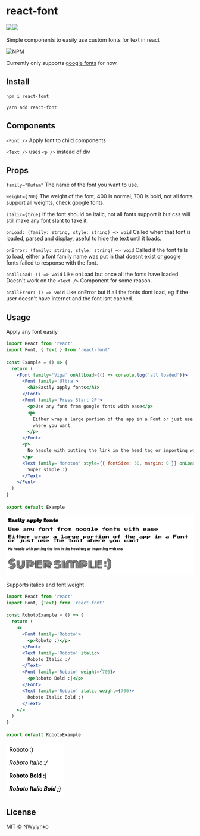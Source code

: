 # react-font

<img src="https://img.shields.io/badge/react%20-%2320232a.svg?&style=for-the-badge&logo=react&logoColor=%2361DAFB"/><img src="https://img.shields.io/badge/typescript%20-%23007ACC.svg?&style=for-the-badge&logo=typescript&logoColor=white"/>

Simple components to easily use custom fonts for text in react

[![NPM](https://nodei.co/npm/react-font.png)](https://www.npmjs.com/package/react-font)

Currently only supports [google fonts](https://fonts.google.com/) for now.

## Install

```
npm i react-font
```

```
yarn add react-font
```

## Components

`<Font />` Apply font to child components

`<Text />` uses `<p />` instead of div

## Props

`family="Kufam"`
The name of the font you want to use.

`weight={700}`
The weight of the font, 400 is normal, 700 is bold, not all fonts support all weights, check google fonts.

`italic={true}`
If the font should be italic, not all fonts support it but css will still make any font slant to fake it.


`onLoad: (family: string, style: string) => void`
Called when that font is loaded, parsed and display, useful to hide the text until it loads.

`onError: (family: string, style: string) => void`
Called if the font fails to load, either a font family name was put in that doesnt exist or google fonts failed to response with the font.

`onAllLoad: () => void`
Like onLoad but once all the fonts have loaded. Doesn't work on the `<Text />` Component for some reason.

`onAllError: () => void`
Like onError but if all the fonts dont load, eg if the user doesn't have internet and the font isnt cached.

## Usage

Apply any font easily

<!-- add-file: ./example/src/Example.jsx -->

``` jsx markdown-add-files
import React from 'react'
import Font, { Text } from 'react-font'

const Example = () => {
  return (
    <Font family='Viga' onAllLoad={() => console.log('all loaded')}>
      <Font family='Ultra'>
        <h3>Easily apply fonts</h3>
      </Font>
      <Font family='Press Start 2P'>
        <p>Use any font from google fonts with ease</p>
        <p>
          Either wrap a large portion of the app in a Font or just use the font
          where you want
        </p>
      </Font>
      <p>
        No hassle with putting the link in the head tag or importing with css
      </p>
      <Text family='Monoton' style={{ fontSize: 50, margin: 0 }} onLoad={() => console.log('loaded Monoton')}>
        Super simple :)
      </Text>
    </Font>
  )
}

export default Example

```
<!-- markdown-code-runner
  {
    "dependencies": [
      "react-font"
    ]
  }
-->

<!-- markdown-code-runner image-start -->

![rendered jsx](./README.0.png)

<!-- markdown-code-runner image-end -->

Supports italics and font weight

<!-- add-file: ./example/src/Roboto.jsx -->

``` jsx markdown-add-files
import React from 'react'
import Font, {Text} from 'react-font'

const RobotoExample = () => {
  return (
    <>
      <Font family='Roboto'>
        <p>Roboto :)</p>
      </Font>
      <Text family='Roboto' italic>
        Roboto Italic :/
      </Text>
      <Font family='Roboto' weight={700}>
        <p>Roboto Bold :|</p>
      </Font>
      <Text family='Roboto' italic weight={700}>
        Roboto Italic Bold ;)
      </Text>
    </>
  )
}

export default RobotoExample

```
<!-- markdown-code-runner
  {
    "dependencies": [
      "react-font"
    ]
  }
-->

<!-- markdown-code-runner image-start -->

![rendered jsx](./README.1.png)

<!-- markdown-code-runner image-end -->

## License

MIT © [NWylynko](https://github.com/NWylynko)
